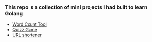 ### This repo is a collection of mini projects I had built to learn Golang

- [Word Count Tool](./wc-tool/)
- [Quizz Game](./quizz/)
- [URL shortener](./urlshort/)
